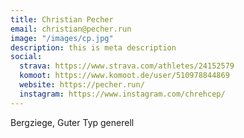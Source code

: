 ```yaml
---
title: Christian Pecher
email: christian@pecher.run
image: "/images/cp.jpg"
description: this is meta description
social:
  strava: https://www.strava.com/athletes/24152579
  komoot: https://www.komoot.de/user/510978844869
  website: https://pecher.run/
  instagram: https://www.instagram.com/chrehcep/
---
```


Bergziege, Guter Typ generell